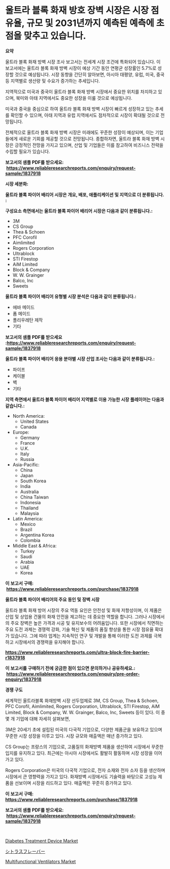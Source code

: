 <p><h1>울트라 블록 화재 방호 장벽 시장은 시장 점유율, 규모 및 2031년까지 예측된 예측에 초점을 맞추고 있습니다.</h1></p><p><strong>요약</strong></p>
<p><p>울트라 블록 화재 방벽 시장 조사 보고서는 전세계 시장 조건에 특화되어 있습니다. 이 보고서에는 울트라 블록 화재 방벽 시장이 예상 기간 동안 연평균 성장률인 5.7%로 성장할 것으로 예상됩니다. 시장 동향을 간단히 알아보면, 아시아 태평양, 유럽, 미국, 중국 등 지역별로 생산량 및 수요가 증가하는 추세입니다.</p><p>지역적으로 미국과 중국이 울트라 블록 화재 방벽 시장에서 중요한 위치를 차지하고 있으며, 북미와 아태 지역에서도 중요한 성장을 이룰 것으로 예상됩니다.</p><p>미국과 중국을 중심으로 하여 울트라 블록 화재 방벽 시장이 빠르게 성장하고 있는 추세를 확인할 수 있으며, 아태 지역과 유럽 지역에서도 점차적으로 시장이 확대될 것으로 전망됩니다.</p><p>전체적으로 울트라 블록 화재 방벽 시장은 미래에도 꾸준한 성장이 예상되며, 이는 기업들에게 새로운 기회를 제공할 것으로 전망됩니다. 종합하자면, 울트라 블록 화재 방벽 시장은 긍정적인 전망을 가지고 있으며, 산업 및 기업들은 이를 참고하여 비즈니스 전략을 수립할 필요가 있습니다.</p></p>
<p><strong>보고서의 샘플 PDF를 받으세요: &nbsp;<a href="https://www.reliableresearchreports.com/enquiry/request-sample/1837918">https://www.reliableresearchreports.com/enquiry/request-sample/1837918</a></strong></p>
<p><strong>시장 세분화:</strong></p>
<p><strong> 울트라 블록 파이어 배리어 시장은 개요, 배포, 애플리케이션 및 지역으로 더 분류됩니다. :</strong></p>
<p><strong>구성요소 측면에서는 울트라 블록 파이어 배리어 시장은 다음과 같이 분류됩니다.:</strong></p>
<p><ul><li>3M</li><li>CS Group</li><li>Thea & Schoen</li><li>PFC Corofil</li><li>Aimlimited</li><li>Rogers Corporation</li><li>Ultrablock</li><li>STI Firestop</li><li>AiM Limited</li><li>Block & Company</li><li>W. W. Grainger</li><li>Balco, Inc</li><li>Sweets</li></ul></p>
<p><strong> 울트라 블록 파이어 배리어 유형별 시장 분석은 다음과 같이 분류됩니다.:</strong></p>
<p><ul><li>에바 메이드</li><li>폼 메이드</li><li>폴리우레탄 제작</li><li>기타</li></ul></p>
<p><strong>보고서의 샘플 PDF를 받으세요 :<a href="https://www.reliableresearchreports.com/enquiry/request-sample/1837918">https://www.reliableresearchreports.com/enquiry/request-sample/1837918</a></strong></p>
<p><strong> 울트라 블록 파이어 배리어 응용 분야별 시장 산업 조사는 다음과 같이 분류됩니다.:</strong></p>
<p><ul><li>파이프</li><li>케이블</li><li>벽</li><li>기타</li></ul></p>
<p><strong>지역 측면에서 울트라 블록 파이어 배리어 지역별로 이용 가능한 시장 플레이어는 다음과 같습니다.:</strong></p>
<p><ul>
    <li>
        North America:
        <ul>
            <li>United States</li>
            <li>Canada</li>
        </ul>
    </li>
    <li>
        Europe:
        <ul>
            <li>Germany</li>
            <li>France</li>
            <li>U.K.</li>
            <li>Italy</li>
            <li>Russia</li>
        </ul>
    </li>
    <li>
        Asia-Pacific:
        <ul>
            <li>China</li>
            <li>Japan</li>
            <li>South Korea</li>
            <li>India</li>
            <li>Australia</li>
            <li>China Taiwan</li>
            <li>Indonesia</li>
            <li>Thailand</li>
            <li>Malaysia</li>
        </ul>
    </li>
    <li>
        Latin America:
        <ul>
            <li>Mexico</li>
            <li>Brazil</li>
            <li>Argentina Korea</li>
            <li>Colombia</li>
        </ul>
    </li>
    <li>
        Middle East & Africa:
        <ul>
            <li>Turkey</li>
            <li>Saudi</li>
            <li>Arabia</li>
            <li>UAE</li>
            <li>Korea</li>
        </ul>
    </li>
    </ul></p>
<p><strong>이 보고서 구매: &nbsp;<a href="https://www.reliableresearchreports.com/purchase/1837918">https://www.reliableresearchreports.com/purchase/1837918</a></strong></p>
<p><strong>울트라 블록 파이어 배리어의 주요 동인 및 장벽 시장</strong></p>
<p><p>울트라 블록 화재 방어 시장의 주요 역동 요인은 안전성 및 화재 저항성이며, 이 제품은 산업 및 상업용 건물의 화재 안전을 제고하는 데 중요한 역할을 합니다. 그러나 시장에서의 주요 장벽은 높은 가격과 시공 및 유지보수의 어려움입니다. 또한 시장에서 직면하는 주요 도전 과제는 경쟁력 강화, 기술 혁신 및 제품의 품질 향상을 통한 시장 점유율 확대가 있습니다. 그에 따라 업계는 지속적인 연구 및 개발을 통해 이러한 도전 과제를 극복하고 시장에서의 경쟁력을 유지해야 합니다.</p></p>
<p><strong><a href="https://www.reliableresearchreports.com/ultra-block-fire-barrier-r1837918">https://www.reliableresearchreports.com/ultra-block-fire-barrier-r1837918</a></strong></p>
<p><strong>이 보고서를 구매하기 전에 궁금한 점이 있으면 문의하거나 공유하세요.: &nbsp;<a href="https://www.reliableresearchreports.com/enquiry/pre-order-enquiry/1837918">https://www.reliableresearchreports.com/enquiry/pre-order-enquiry/1837918</a></strong></p>
<p><strong>경쟁 구도</strong></p>
<p><p>세계적인 울트라블록 화재방벽 시장 선두업체로 3M, CS Group, Thea & Schoen, PFC Corofil, Aimlimited, Rogers Corporation, Ultrablock, STI Firestop, AiM Limited, Block & Company, W. W. Grainger, Balco, Inc, Sweets 등이 있다. 이 중 몇 개 기업에 대해 자세히 살펴보면, </p><p>3M은 20세기 초에 설립된 미국의 다국적 기업으로, 다양한 제품군을 보유하고 있으며 꾸준한 시장 성장을 이루고 있다. 시장 규모와 매출액은 매년 증가하고 있다. </p><p>CS Group는 프랑스의 기업으로, 고품질의 화재방벽 제품을 생산하여 시장에서 꾸준한 입지를 유지하고 있다. 최근에는 아시아 시장에서도 활발히 활동하며 시장 성장을 이어가고 있다.</p><p>Rogers Corporation은 미국의 다국적 기업으로, 전자 소재와 전자 소자 등을 생산하며 시장에서 큰 영향력을 가지고 있다. 화재방벽 시장에서도 기술력을 바탕으로 고성능 제품을 선보이며 시장을 리드하고 있다. 매출액은 꾸준히 증가하고 있다.</p></p>
<p><strong>이 보고서 구매: &nbsp; <a href="https://www.reliableresearchreports.com/purchase/1837918">https://www.reliableresearchreports.com/purchase/1837918</a></strong></p>
<p><strong>보고서의 샘플 PDF를 받으세요: &nbsp;<a href="https://www.reliableresearchreports.com/enquiry/request-sample/1837918">https://www.reliableresearchreports.com/enquiry/request-sample/1837918</a></strong><strong></strong></p>
<p>&nbsp;</p>
<p><p><a href="https://github.com/brenzgnarento/Market-Research-Report-List-2/blob/main/diabetes-treatment-device-market.md">Diabetes Treatment Device Market</a></p><p><a href="https://github.com/Sophiaard2003/Market-Research-Report-List-1/blob/main/681816223283.md">シトラスフレーバー</a></p><p><a href="https://github.com/jerrycopelandthomaswsqd8q/Market-Research-Report-List-2/blob/main/multifunctional-ventilators-market.md">Multifunctional Ventilators Market</a></p></p>